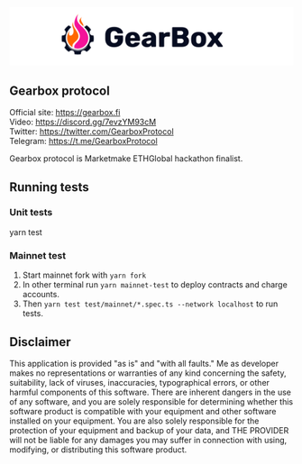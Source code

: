 ![gearbox](header.png)

## Gearbox protocol

Official site: https://gearbox.fi  
Video: https://discord.gg/7evzYM93cM  
Twitter: https://twitter.com/GearboxProtocol  
Telegram: https://t.me/GearboxProtocol  

Gearbox protocol is Marketmake ETHGlobal hackathon finalist.

##  Running tests

### Unit tests

yarn test

### Mainnet test

1. Start mainnet fork with
```yarn fork```
2. In other terminal run ```yarn mainnet-test``` to deploy contracts and charge accounts.
3. Then ```yarn test test/mainnet/*.spec.ts --network localhost``` to run tests.

## Disclaimer

This application is provided "as is" and "with all faults." Me as developer makes no representations or
warranties of any kind concerning the safety, suitability, lack of viruses, inaccuracies, typographical
errors, or other harmful components of this software. There are inherent dangers in the use of any software,
and you are solely responsible for determining whether this software product is compatible with your equipment and
other software installed on your equipment. You are also solely responsible for the protection of your equipment
and backup of your data, and THE PROVIDER will not be liable for any damages you may suffer in connection with using,
modifying, or distributing this software product.
